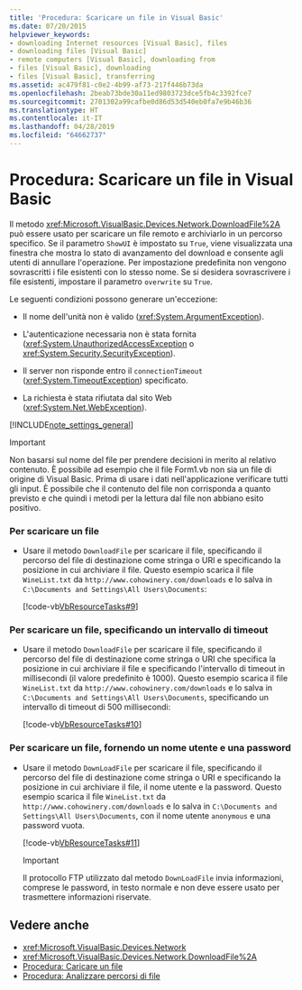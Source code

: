 ```yaml
---
title: 'Procedura: Scaricare un file in Visual Basic'
ms.date: 07/20/2015
helpviewer_keywords:
- downloading Internet resources [Visual Basic], files
- downloading files [Visual Basic]
- remote computers [Visual Basic], downloading from
- files [Visual Basic], downloading
- files [Visual Basic], transferring
ms.assetid: ac479f81-c0e2-4b99-af73-217f446b73da
ms.openlocfilehash: 2beab73bde30a11ed9803723dce5fb4c3392fce7
ms.sourcegitcommit: 2701302a99cafbe0d86d53d540eb0fa7e9b46b36
ms.translationtype: HT
ms.contentlocale: it-IT
ms.lasthandoff: 04/28/2019
ms.locfileid: "64662737"
---
```

# <a name="how-to-download-a-file-in-visual-basic"></a>Procedura: Scaricare un file in Visual Basic
Il metodo <xref:Microsoft.VisualBasic.Devices.Network.DownloadFile%2A> può essere usato per scaricare un file remoto e archiviarlo in un percorso specifico. Se il parametro `ShowUI` è impostato su `True`, viene visualizzata una finestra che mostra lo stato di avanzamento del download e consente agli utenti di annullare l'operazione. Per impostazione predefinita non vengono sovrascritti i file esistenti con lo stesso nome. Se si desidera sovrascrivere i file esistenti, impostare il parametro `overwrite` su `True`.  
  
 Le seguenti condizioni possono generare un'eccezione:  
  
- Il nome dell'unità non è valido (<xref:System.ArgumentException>).  
  
- L'autenticazione necessaria non è stata fornita (<xref:System.UnauthorizedAccessException> o <xref:System.Security.SecurityException>).  
  
- Il server non risponde entro il `connectionTimeout` (<xref:System.TimeoutException>) specificato.  
  
- La richiesta è stata rifiutata dal sito Web (<xref:System.Net.WebException>).  
  
[!INCLUDE[note_settings_general](~/includes/note-settings-general-md.md)]  
  
> [!IMPORTANT]
>  Non basarsi sul nome del file per prendere decisioni in merito al relativo contenuto. È possibile ad esempio che il file Form1.vb non sia un file di origine di Visual Basic. Prima di usare i dati nell'applicazione verificare tutti gli input. È possibile che il contenuto del file non corrisponda a quanto previsto e che quindi i metodi per la lettura dal file non abbiano esito positivo.  
  
### <a name="to-download-a-file"></a>Per scaricare un file  
  
- Usare il metodo `DownloadFile` per scaricare il file, specificando il percorso del file di destinazione come stringa o URI e specificando la posizione in cui archiviare il file. Questo esempio scarica il file `WineList.txt` da `http://www.cohowinery.com/downloads` e lo salva in `C:\Documents and Settings\All Users\Documents`:  
  
     [!code-vb[VbResourceTasks#9](~/samples/snippets/visualbasic/VS_Snippets_VBCSharp/VbResourceTasks/VB/Class1.vb#9)]  
  
### <a name="to-download-a-file-specifying-a-time-out-interval"></a>Per scaricare un file, specificando un intervallo di timeout  
  
- Usare il metodo `DownloadFile` per scaricare il file, specificando il percorso del file di destinazione come stringa o URI che specifica la posizione in cui archiviare il file e specificando l'intervallo di timeout in millisecondi (il valore predefinito è 1000). Questo esempio scarica il file `WineList.txt` da `http://www.cohowinery.com/downloads` e lo salva in `C:\Documents and Settings\All Users\Documents`, specificando un intervallo di timeout di 500 millisecondi:  
  
     [!code-vb[VbResourceTasks#10](~/samples/snippets/visualbasic/VS_Snippets_VBCSharp/VbResourceTasks/VB/Class1.vb#10)]  
  
### <a name="to-download-a-file-supplying-a-user-name-and-password"></a>Per scaricare un file, fornendo un nome utente e una password  
  
- Usare il metodo `DownLoadFile` per scaricare il file, specificando il percorso del file di destinazione come stringa o URI e specificando la posizione in cui archiviare il file, il nome utente e la password. Questo esempio scarica il file `WineList.txt` da `http://www.cohowinery.com/downloads` e lo salva in `C:\Documents and Settings\All Users\Documents`, con il nome utente `anonymous` e una password vuota.  
  
     [!code-vb[VbResourceTasks#11](~/samples/snippets/visualbasic/VS_Snippets_VBCSharp/VbResourceTasks/VB/Class1.vb#11)]  
  
    > [!IMPORTANT]
    >  Il protocollo FTP utilizzato dal metodo `DownLoadFile` invia informazioni, comprese le password, in testo normale e non deve essere usato per trasmettere informazioni riservate.  
  
## <a name="see-also"></a>Vedere anche

- <xref:Microsoft.VisualBasic.Devices.Network>
- <xref:Microsoft.VisualBasic.Devices.Network.DownloadFile%2A>
- [Procedura: Caricare un file](../../../../visual-basic/developing-apps/programming/computer-resources/how-to-upload-a-file.md)
- [Procedura: Analizzare percorsi di file](../../../../visual-basic/developing-apps/programming/drives-directories-files/how-to-parse-file-paths.md)
